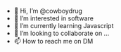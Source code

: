 - 👋 Hi, I’m @cowboydrug
- 👀 I’m interested in software
- 🌱 I’m currently learning Javascript
- 💞️ I’m looking to collaborate on ...
- 📫 How to reach me on DM

<!---
cowboydrug/cowboydrug is a ✨ special ✨ repository because its `README.md` (this file) appears on your GitHub profile.
You can click the Preview link to take a look at your changes.
--->

